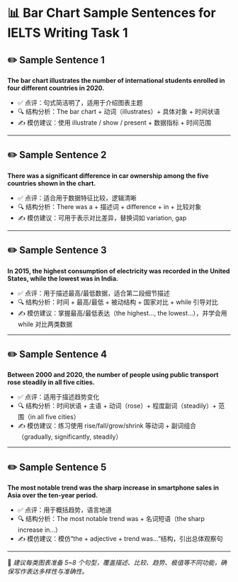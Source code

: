 # 📊 Bar Chart Sample Sentences for IELTS Writing Task 1

## ✏️ Sample Sentence 1
**The bar chart illustrates the number of international students enrolled in four different countries in 2020.**

- ✅ 点评：句式简洁明了，适用于介绍图表主题
- 🔍 结构分析：The bar chart + 动词（illustrates）+ 具体对象 + 时间状语
- ✍️ 模仿建议：使用 illustrate / show / present + 数据指标 + 时间范围

---

## ✏️ Sample Sentence 2
**There was a significant difference in car ownership among the five countries shown in the chart.**

- ✅ 点评：适合用于数据特征比较，逻辑清晰
- 🔍 结构分析：There was a + 描述词 + difference + in + 比较对象
- ✍️ 模仿建议：可用于表示对比差异，替换词如 variation, gap

---

## ✏️ Sample Sentence 3
**In 2015, the highest consumption of electricity was recorded in the United States, while the lowest was in India.**

- ✅ 点评：用于描述最高/最低数据，适合第二段细节描述
- 🔍 结构分析：时间 + 最高/最低 + 被动结构 + 国家对比 + while 引导对比
- ✍️ 模仿建议：掌握最高/最低表达（the highest…, the lowest…），并学会用 while 对比两类数据

---

## ✏️ Sample Sentence 4
**Between 2000 and 2020, the number of people using public transport rose steadily in all five cities.**

- ✅ 点评：适用于描述趋势变化
- 🔍 结构分析：时间状语 + 主语 + 动词（rose）+ 程度副词（steadily）+ 范围（in all five cities）
- ✍️ 模仿建议：练习使用 rise/fall/grow/shrink 等动词 + 副词组合（gradually, significantly, steadily）

---

## ✏️ Sample Sentence 5
**The most notable trend was the sharp increase in smartphone sales in Asia over the ten-year period.**

- ✅ 点评：用于概括趋势，语言地道
- 🔍 结构分析：The most notable trend was + 名词短语（the sharp increase in…）
- ✍️ 模仿建议：模仿“the + adjective + trend was…”结构，引出总体观察句

---

📌 *建议每类图表准备 5~8 个句型，覆盖描述、比较、趋势、极值等不同功能，确保写作表达多样性与准确性。*
